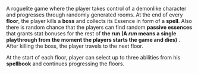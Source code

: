 A roguelite game where the player takes control of a demonlike character and progresses through randomly generated rooms. At the end of every **floor**, the player kills a **boss** and collects its Essence in form of a **spell**. Also there is random chance that the players can find random **passive essences** that grants stat bonuses for the rest of **the run (A *run* means a single playthrough from the moment the players starts the game and dies)** . After killing the boss, the player travels to the next floor.

At the start of each floor, player can select up to three abilities from his **spellbook** and continues progressing the floors.
